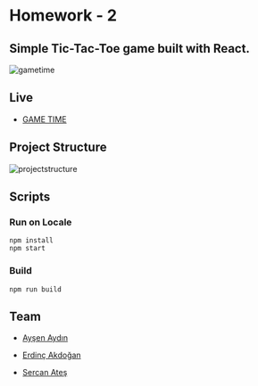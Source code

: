 
# Homework - 2
  Simple Tic-Tac-Toe game built with React.
  ---
  ![gametime](https://user-images.githubusercontent.com/104576153/184121292-53ce0448-4f8d-4d7b-bb6e-1b6124048072.png) <br/>
 

## Live 
- [GAME TIME](https://odev-2-fen-edebiyat-qoj3vbh1p-fen-edebiyat.vercel.app/)
  
## Project Structure
![projectstructure](https://user-images.githubusercontent.com/104576153/184122399-3f59a684-99bc-493b-9162-de8ce152703a.png)


## Scripts
### Run on Locale
`npm install` <br/>
`npm start`
### Build
 `npm run build`


## Team
- [Ayşen Aydın](https://github.com/aysenayydin)

- [Erdinç Akdoğan](https://github.com/erdincakdogan)

- [Sercan Ateş](https://github.com/atessercan)

  





